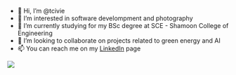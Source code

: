 - 👋 Hi, I’m @tcivie
- 👀 I’m interested in software develompment and photography
- 🌱 I’m currently studying for my BSc degree at SCE - Shamoon College of Engineering
- 💞️ I’m looking to collaborate on projects related to green energy and AI
- 📫 You can reach me on my <a href="https://www.linkedin.com/in/gleb-t/">LinkedIn</a> page 

<a href="https://www.codewars.com/users/tcivie">
<img src="https://www.codewars.com/users/tcivie/badges/small">
</a>
<!---
tcivie/tcivie is a ✨ special ✨ repository because its `README.md` (this file) appears on your GitHub profile.
You can click the Preview link to take a look at your changes.
--->
